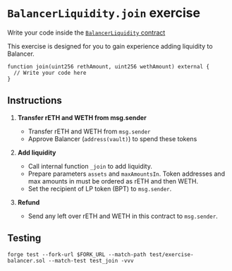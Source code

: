 # `BalancerLiquidity.join` exercise

Write your code inside the [`BalancerLiquidity` contract](../src/exercises/BalancerLiquidity.sol)

This exercise is designed for you to gain experience adding liquidity to Balancer.

```solidity
function join(uint256 rethAmount, uint256 wethAmount) external {
  // Write your code here
}
```

## Instructions

1. **Transfer rETH and WETH from msg.sender**

   - Transfer rETH and WETH from `msg.sender`
   - Approve Balancer (`address(vault)`) to spend these tokens

2. **Add liquidity**

   - Call internal function `_join` to add liquidity.
   - Prepare parameters `assets` and `maxAmountsIn`. Token addresses and max amounts in must be ordered as rETH and then WETH.
   - Set the recipient of LP token (BPT) to `msg.sender`.

3. **Refund**

   - Send any left over rETH and WETH in this contract to `msg.sender`.

## Testing

```shell
forge test --fork-url $FORK_URL --match-path test/exercise-balancer.sol --match-test test_join -vvv
```
